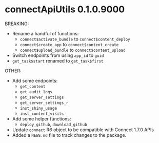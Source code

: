 # connectApiUtils 0.1.0.9000

BREAKING: 
* Rename a handful of functions:
  - `connect$activate_bundle` to `connect$content_deploy`
  - `connect$create_app` to `connect$content_create`
  - `connect$upload_bundle` to `connect$content_upload`
* Switch endpoints from using `app_id` to `guid`
* `get_task$start` renamed to `get_task$first`
  
OTHER: 
* Add some endpoints:
  - `get_content`
  - `get_audit_logs`
  - `get_server_settings`
  - `get_server_settings_r`
  - `inst_shiny_usage`
  - `inst_content_visits`
* Add some helper functions:
  - `deploy_github`, `download_github`
* Update `connect` R6 object to be compatible with Connect 1.7.0 APIs
* Added a `NEWS.md` file to track changes to the package.
